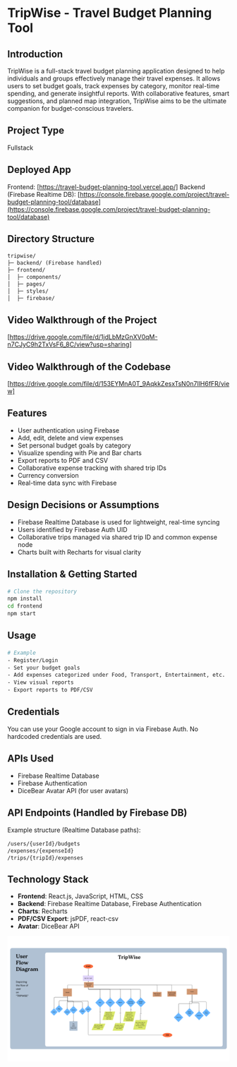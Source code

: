 # TripWise - Travel Budget Planning Tool

## Introduction
TripWise is a full-stack travel budget planning application designed to help individuals and groups effectively manage their travel expenses. It allows users to set budget goals, track expenses by category, monitor real-time spending, and generate insightful reports. With collaborative features, smart suggestions, and planned map integration, TripWise aims to be the ultimate companion for budget-conscious travelers.

## Project Type
Fullstack

## Deployed App
Frontend: [https://travel-budget-planning-tool.vercel.app/]
Backend (Firebase Realtime DB): [https://console.firebase.google.com/project/travel-budget-planning-tool/database](https://console.firebase.google.com/project/travel-budget-planning-tool/database)

## Directory Structure
```
tripwise/
├─ backend/ (Firebase handled)
├─ frontend/
│  ├─ components/
│  ├─ pages/
│  ├─ styles/
│  ├─ firebase/
```

## Video Walkthrough of the Project
[https://drive.google.com/file/d/1jdLbMzGnXV0qM-n7CJyC9h2TxVsF6_8C/view?usp=sharing]

## Video Walkthrough of the Codebase
[https://drive.google.com/file/d/153EYMnA0T_9AqkkZesxTsN0n7IlH6fFR/view]

## Features
- User authentication using Firebase
- Add, edit, delete and view expenses
- Set personal budget goals by category
- Visualize spending with Pie and Bar charts
- Export reports to PDF and CSV
- Collaborative expense tracking with shared trip IDs
- Currency conversion
- Real-time data sync with Firebase

## Design Decisions or Assumptions
- Firebase Realtime Database is used for lightweight, real-time syncing
- Users identified by Firebase Auth UID
- Collaborative trips managed via shared trip ID and common expense node
- Charts built with Recharts for visual clarity

## Installation & Getting Started
```bash
# Clone the repository
npm install
cd frontend
npm start
```

## Usage
```bash
# Example
- Register/Login
- Set your budget goals
- Add expenses categorized under Food, Transport, Entertainment, etc.
- View visual reports
- Export reports to PDF/CSV
```

## Credentials
You can use your Google account to sign in via Firebase Auth. No hardcoded credentials are used.

## APIs Used
- Firebase Realtime Database
- Firebase Authentication
- DiceBear Avatar API (for user avatars)

## API Endpoints (Handled by Firebase DB)
Example structure (Realtime Database paths):
```
/users/{userId}/budgets
/expenses/{expenseId}
/trips/{tripId}/expenses
```

## Technology Stack
- **Frontend**: React.js, JavaScript, HTML, CSS
- **Backend**: Firebase Realtime Database, Firebase Authentication
- **Charts**: Recharts
- **PDF/CSV Export**: jsPDF, react-csv
- **Avatar**: DiceBear API


![User Flow Diagram](travel-budget-tool/src/assets/User%20Flow%20Diagram.png)
